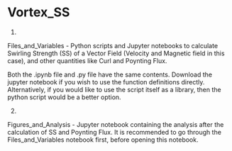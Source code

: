 # Vortex_SS
1)
Files_and_Variables - Python scripts and Jupyter notebooks to calculate Swirling Strength (SS) of a Vector Field (Velocity and Magnetic field in this case), and other quantities like Curl and Poynting Flux.

Both the .ipynb file and .py file have the same contents. Download the jupyter notebook if you wish to use the function definitions directly. Alternatively, if you would like to use the script itself as a library, 
then the python script would be a better option.

2)
Figures_and_Analysis - Jupyter notebook containing the analysis after the calculation of SS and Poynting Flux. It is recommended to go through the Files_and_Variables notebook first, before opening this notebook.

